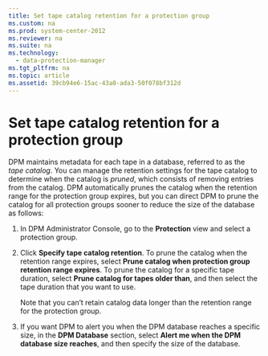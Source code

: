 ```yaml
---
title: Set tape catalog retention for a protection group
ms.custom: na
ms.prod: system-center-2012
ms.reviewer: na
ms.suite: na
ms.technology: 
  - data-protection-manager
ms.tgt_pltfrm: na
ms.topic: article
ms.assetid: 39cb94e6-15ac-43a0-ada3-50f078bf312d
---
```

# Set tape catalog retention for a protection group
DPM maintains metadata for each tape in a database, referred to as the *tape catalog*. You can manage the retention settings for the tape catalog to determine when the catalog is *pruned*, which consists of removing entries from the catalog. DPM automatically prunes the catalog when the retention range for the protection group expires, but you can direct DPM to prune the catalog for all protection groups sooner to reduce the size of the database as follows:

1.  In DPM Administrator Console, go to the **Protection** view and select a protection group.

2.  Click **Specify tape catalog retention**. To prune the catalog when the retention range expires, select **Prune catalog when protection group retention range expires**. To prune the catalog for a specific tape duration, select **Prune catalog for tapes older than**, and then select the tape duration that you want to use.

    Note that you can’t retain catalog data longer than the retention range for the protection group.

3.  If you want DPM to alert you when the DPM database reaches a specific size, in the **DPM Database** section, select **Alert me when the DPM database size reaches**, and then specify the size of the database.

